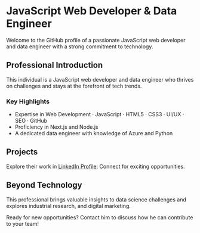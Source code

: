 # JavaScript Web Developer & Data Engineer

Welcome to the GitHub profile of a passionate JavaScript web developer and data engineer with a strong commitment to technology.

## Professional Introduction

This individual is a JavaScript web developer and data engineer who thrives on challenges and stays at the forefront of tech trends.

### Key Highlights

- Expertise in Web Development · JavaScript · HTML5 · CSS3 · UI/UX · SEO · GitHub
- Proficiency in Next.js and Node.js
- A dedicated data engineer with knowledge of Azure and Python

## Projects

Explore their work in [LinkedIn Profile](https://www.linkedin.com/in/diegowhiskey/details/projects/): Connect for exciting opportunities.

## Beyond Technology

This professional brings valuable insights to data science challenges and explores industrial research, and digital marketing.

Ready for new opportunities? Contact him to discuss how he can contribute to your team!
